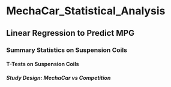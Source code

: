 # MechaCar_Statistical_Analysis


## Linear Regression to Predict MPG



### Summary Statistics on Suspension Coils



#### T-Tests on Suspension Coils




##### Study Design: MechaCar vs Competition
